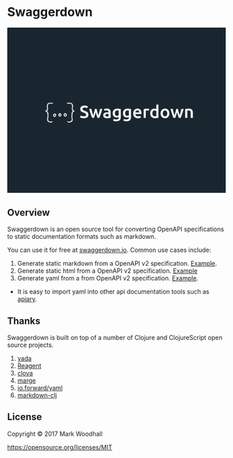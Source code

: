 # Swaggerdown

[![Logo](https://raw.githubusercontent.com/markwoodhall/swaggerdown/master/resources/public/img/s.png)](https://swaggerdown.io)

## Overview

Swaggerdown is an open source tool for converting OpenAPI specifications to static 
documentation formats such as markdown. 

You can use it for free at [swaggerdown.io](https://swaggerdown.io). Common use cases include:

1. Generate static markdown from a OpenAPI v2 specification. [Example](https://github.com/markwoodhall/swaggerdown/blob/master/samples/markdown.md).
2. Generate static html from a OpenAPI v2 specification. [Example](http://www.swaggerdown.io/api/documentation?url=http%3A%2F%2Fpetstore.swagger.io%2Fv2%2Fswagger.json&content-type=text%2Fhtml&template=fractal)
3. Generate yaml from a from OpenAPI v2 specification. [Example](https://github.com/markwoodhall/swaggerdown/blob/master/samples/yaml.yml).
  + It is easy to import yaml into other api documentation tools such as [apiary](http://apiary.io).

## Thanks

Swaggerdown is built on top of a number of Clojure and ClojureScript open source projects.

1. [yada](https://github.com/juxt/yada)
2. [Reagent]()
3. [clova](http://github.com/markwoodhall/clova)
4. [marge](http://github.com/markwoodhall/marge)
5. [io.forward/yaml](https://github.com/owainlewis/yaml)
6. [markdown-clj](https://github.com/yogthos/markdown-clj)


## License

Copyright © 2017 Mark Woodhall

https://opensource.org/licenses/MIT
